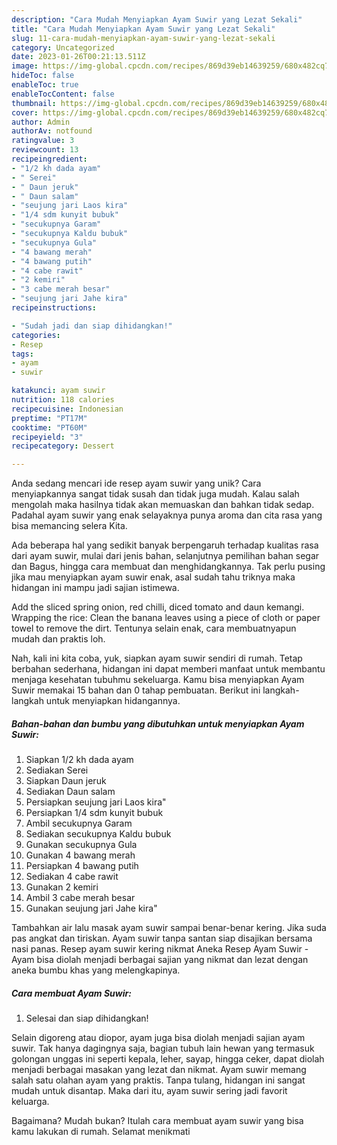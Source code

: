 ```yaml
---
description: "Cara Mudah Menyiapkan Ayam Suwir yang Lezat Sekali"
title: "Cara Mudah Menyiapkan Ayam Suwir yang Lezat Sekali"
slug: 11-cara-mudah-menyiapkan-ayam-suwir-yang-lezat-sekali
category: Uncategorized
date: 2023-01-26T00:21:13.511Z
image: https://img-global.cpcdn.com/recipes/869d39eb14639259/680x482cq70/ayam-suwir-foto-resep-utama.jpg
hideToc: false
enableToc: true
enableTocContent: false
thumbnail: https://img-global.cpcdn.com/recipes/869d39eb14639259/680x482cq70/ayam-suwir-foto-resep-utama.jpg
cover: https://img-global.cpcdn.com/recipes/869d39eb14639259/680x482cq70/ayam-suwir-foto-resep-utama.jpg
author: Admin
authorAv: notfound
ratingvalue: 3
reviewcount: 13
recipeingredient:
- "1/2 kh dada ayam"
- " Serei"
- " Daun jeruk"
- " Daun salam"
- "seujung jari Laos kira"
- "1/4 sdm kunyit bubuk"
- "secukupnya Garam"
- "secukupnya Kaldu bubuk"
- "secukupnya Gula"
- "4 bawang merah"
- "4 bawang putih"
- "4 cabe rawit"
- "2 kemiri"
- "3 cabe merah besar"
- "seujung jari Jahe kira"
recipeinstructions:

- "Sudah jadi dan siap dihidangkan!"
categories:
- Resep
tags:
- ayam
- suwir

katakunci: ayam suwir 
nutrition: 118 calories
recipecuisine: Indonesian
preptime: "PT17M"
cooktime: "PT60M"
recipeyield: "3"
recipecategory: Dessert

---
```





Anda sedang mencari ide resep ayam suwir yang unik? Cara menyiapkannya sangat tidak susah dan tidak juga mudah. Kalau salah mengolah maka hasilnya tidak akan memuaskan dan bahkan tidak sedap. Padahal ayam suwir yang enak selayaknya punya aroma dan cita rasa yang bisa memancing selera Kita.





Ada beberapa hal yang sedikit banyak berpengaruh terhadap kualitas rasa dari ayam suwir, mulai dari jenis bahan, selanjutnya pemilihan bahan segar dan Bagus, hingga cara membuat dan menghidangkannya. Tak perlu pusing jika mau menyiapkan ayam suwir enak,      asal sudah tahu triknya maka hidangan ini mampu jadi sajian istimewa.














Add the sliced spring onion, red chilli, diced tomato and daun kemangi. Wrapping the rice: Clean the banana leaves using a piece of cloth or paper towel to remove the dirt. Tentunya selain enak, cara membuatnyapun mudah dan praktis loh.






Nah, kali ini kita coba, yuk, siapkan ayam suwir sendiri di rumah. Tetap berbahan sederhana, hidangan ini dapat memberi manfaat untuk membantu menjaga kesehatan tubuhmu sekeluarga. Kamu bisa menyiapkan Ayam Suwir memakai 15 bahan dan 0 tahap pembuatan. Berikut ini langkah-langkah untuk menyiapkan hidangannya.

<!--inarticleads1-->

##### Bahan-bahan dan bumbu yang dibutuhkan untuk menyiapkan Ayam Suwir:

1. Siapkan 1/2 kh dada ayam
1. Sediakan  Serei
1. Siapkan  Daun jeruk
1. Sediakan  Daun salam
1. Persiapkan seujung jari Laos kira&#34;
1. Persiapkan 1/4 sdm kunyit bubuk
1. Ambil secukupnya Garam
1. Sediakan secukupnya Kaldu bubuk
1. Gunakan secukupnya Gula
1. Gunakan 4 bawang merah
1. Persiapkan 4 bawang putih
1. Sediakan 4 cabe rawit
1. Gunakan 2 kemiri
1. Ambil 3 cabe merah besar
1. Gunakan seujung jari Jahe kira&#34;


Tambahkan air lalu masak ayam suwir sampai benar-benar kering. Jika suda pas angkat dan tiriskan. Ayam suwir tanpa santan siap disajikan bersama nasi panas. Resep ayam suwir kering nikmat Aneka Resep Ayam Suwir - Ayam bisa diolah menjadi berbagai sajian yang nikmat dan lezat dengan aneka bumbu khas yang melengkapinya. 

<!--inarticleads2-->

##### Cara membuat Ayam Suwir:


1. Selesai dan siap dihidangkan!

Selain digoreng atau diopor, ayam juga bisa diolah menjadi sajian ayam suwir. Tak hanya dagingnya saja, bagian tubuh lain hewan yang termasuk golongan unggas ini seperti kepala, leher, sayap, hingga ceker, dapat diolah menjadi berbagai masakan yang lezat dan nikmat. Ayam suwir memang salah satu olahan ayam yang praktis. Tanpa tulang, hidangan ini sangat mudah untuk disantap. Maka dari itu, ayam suwir sering jadi favorit keluarga. 

Bagaimana? Mudah bukan? Itulah cara membuat ayam suwir yang bisa kamu lakukan di rumah. Selamat menikmati
